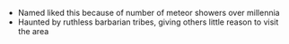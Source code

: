 - Named liked this because of number of meteor showers over millennia
- Haunted by ruthless barbarian tribes, giving others little reason to visit the area